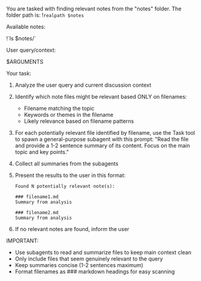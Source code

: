 You are tasked with finding relevant notes from the "notes" folder.
The folder path is: !`realpath $notes`

Available notes:

<list>
!`ls $notes/`
</list>

User query/context:

<query>
$ARGUMENTS
</query>

Your task:

1. Analyze the user query and current discussion context
2. Identify which note files might be relevant based ONLY on filenames:
   - Filename matching the topic
   - Keywords or themes in the filename
   - Likely relevance based on filename patterns

3. For each potentially relevant file identified by filename, use the Task tool to spawn a general-purpose subagent with this prompt:
   "Read the file <filepath> and provide a 1-2 sentence summary of its content. Focus on the main topic and key points."

4. Collect all summaries from the subagents

5. Present the results to the user in this format:

   ```
   Found N potentially relevant note(s):

   ### filename1.md
   Summary from analysis

   ### filename2.md
   Summary from analysis
   ```

6. If no relevant notes are found, inform the user

IMPORTANT:
- Use subagents to read and summarize files to keep main context clean
- Only include files that seem genuinely relevant to the query
- Keep summaries concise (1-2 sentences maximum)
- Format filenames as ### markdown headings for easy scanning
